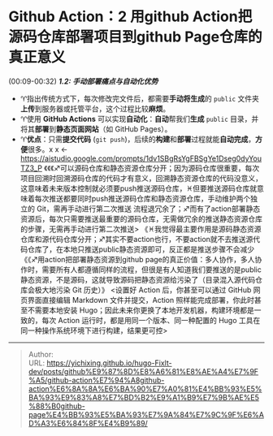 # Github Action：2 用github Action把源码仓库部署项目到github Page仓库的真正意义


(00:09-00:32) ***1.2: 手动部署痛点与自动化优势***
-   ♈指出传统方式下，每次修改完文件后，都需要**手动将生成**的 `public` 文件夹**上传**到服务器或托管平台，这个过程比较**麻烦**。
-   ♈使用 **GitHub Actions** 可以实现**自动化**：**自动**帮我们**生成** `public` 目录，并将其**部署**到**静态页面网站**（如 GitHub Pages）。
-   ♈**优点**：只需**提交代码** (`git push`)，后续的**构建**和**部署**过程就能**自动完成**，**方便**很多。x x <-https://aistudio.google.com/prompts/1dv1SBgRsYgFBSgYe1Dseg0dyYouTZ3_P
	《《《♐可以源码仓库和静态资源仓库分开；因为源码仓库很重要，每次项目回溯时回溯源码仓库的代码才有意义，回溯静态资源仓库的代码没意义，这意味着未来版本控制就必须要push推送源码仓库，♓但要推送源码仓库就意味着每次推送都要同时push推送源码仓库和静态资源仓库，手动维护两个独立的 Git，需再手动进行第二次推送 流程退冗余了；♐而有了action部署静态资源后，每次只需要推送最重要的源码仓库，无需做冗余的推送静态资源仓库的步骤，无需再手动进行第二次推送>
	《♓我觉得最主要作用是源码静态资源仓库和源代码仓库分开；♐其实不要action也行，不要action就不去推送源代码仓库了，在本地只推送public静态资源即可，反正都是推送步骤不会减少
	《《♐用action把部署静态资源到github page的真正价值：多人协作，多人协作时，需要所有人都遵循同样的流程，但很是有人知道我们要推送的是public静态资源，不是源码，这就导致源码把静态资源给污染了（目录混入源代码仓库会极大地污染 Git 历史）》
	<设置好 Action 后，你甚至可以通过 GitHub 网页界面直接编辑 Markdown 文件并提交，Action 照样能完成部署，你此时甚至不需要本地安装 Hugo；因此未来你更换了本地开发机器，构建环境都是一致的，每次 Action 运行时，都是用同一个版本、同一种配置的 Hugo 工具在同一种操作系统环境下进行构建，结果更可控>

---

> Author:   
> URL: https://yichixing.github.io/hugo-Fixlt-dev/posts/github%E9%87%8D%E8%A6%81%E8%AE%A4%E7%9F%A5/github-action%E7%94%A8github-action%E6%8A%8A%E6%BA%90%E7%A0%81%E4%BB%93%E5%BA%93%E9%83%A8%E7%BD%B2%E9%A1%B9%E7%9B%AE%E5%88%B0github-page%E4%BB%93%E5%BA%93%E7%9A%84%E7%9C%9F%E6%AD%A3%E6%84%8F%E4%B9%89/  

